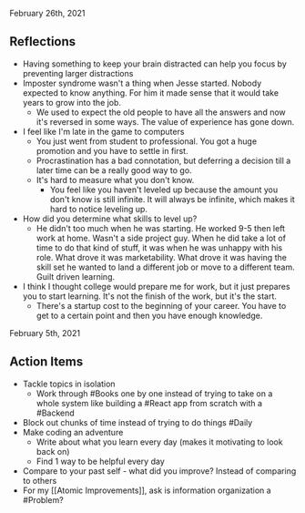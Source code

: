February 26th, 2021

## Reflections 
- Having something to keep your brain distracted can help you focus by preventing larger distractions 
- Imposter syndrome wasn't a thing when Jesse started. Nobody expected to know anything. For him it made sense that it would take years to grow into the job. 
	- We used to expect the old people to have all the answers and now it's reversed in some ways. The value of experience has gone down. 
- I feel like I'm late in the game to computers
	- You just went from student to professional. You got a huge promotion and you have to settle in first. 
	- Procrastination has a bad connotation, but deferring a decision till a later time can be a really good way to go. 
	- It's hard to measure what you don't know.
		- You feel like you haven't leveled up because the amount you don't know is still infinite. It will always be infinite, which makes it hard to notice leveling up. 
- How did you determine what skills to level up?
	- He didn't too much when he was starting. He worked 9-5 then left work at home. Wasn't a side project guy. When he did take a lot of time to do that kind of stuff, it was when he was unhappy with his role. What drove it was marketability. What drove it was having the skill set he wanted to land a different job or move to a different team. Guilt driven learning. 
- I think I thought college would prepare me for work, but it just prepares you to start learning. It's not the finish of the work, but it's the start. 
	- There's a startup cost to the beginning of your career. You have to get to a certain point and then you have enough knowledge. 

February 5th, 2021

## Action Items
- Tackle topics in isolation
	- Work through #Books one by one instead of trying to take on a whole system like building a #React app from scratch with a #Backend
- Block out chunks of time instead of trying to do things #Daily
- Make coding an adventure
	- Write about what you learn every day (makes it motivating to look back on)
	- Find 1 way to be helpful every day
- Compare to your past self - what did you improve? Instead of comparing to others
- For my [[Atomic Improvements]], ask is information organization a #Problem?